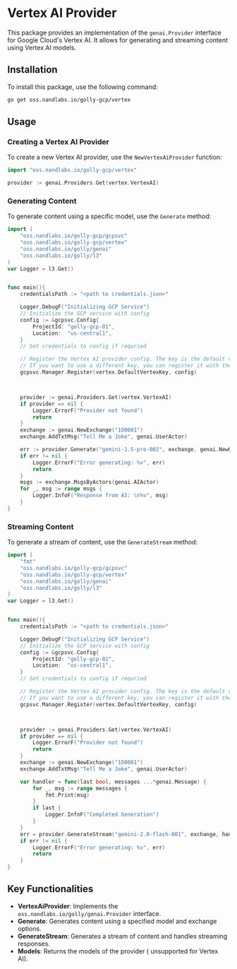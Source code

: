 # Vertex AI Provider

This package provides an implementation of the `genai.Provider` interface for Google Cloud's Vertex AI. It allows for generating and streaming content using Vertex AI models.

## Installation

To install this package, use the following command:

```sh
go get oss.nandlabs.io/golly-gcp/vertex
```

## Usage

### Creating a Vertex AI Provider

To create a new Vertex AI provider, use the `NewVertexAiProvider` function:

```go
import "oss.nandlabs.io/golly-gcp/vertex"

provider := genai.Providers.Get(vertex.VertexAI)
```

### Generating Content

To generate content using a specific model, use the `Generate` method:

```go
import (
    "oss.nandlabs.io/golly-gcp/gcpsvc"
	"oss.nandlabs.io/golly-gcp/vertex"
	"oss.nandlabs.io/golly/genai"
	"oss.nandlabs.io/golly/l3"
)
var Logger = l3.Get()


func main(){
    credentialsPath := "<path to credentials.json>"

	Logger.DebugF("Initializing GCP Service")
    // Initialize the GCP service with config
	config := &gcpsvc.Config{
		ProjectId: "golly-gcp-01",
		Location:  "us-central1",
	}
    // Set credentials to config if requried

    // Register the Vertex AI provider config. The key is the default vertex key.
    // If you want to use a different key, you can register it with the desired key and pass option[vertex.ProviderKey] to the provider
	gcpsvc.Manager.Register(vertex.DefaultVertexKey, config)



	provider := genai.Providers.Get(vertex.VertexAI)
	if provider == nil {
		Logger.ErrorF("Provider not found")
		return
	}
	exchange := genai.NewExchange("1D0001")
	exchange.AddTxtMsg("Tell Me a Joke", genai.UserActor)

	err := provider.Generate("gemini-1.5-pro-002", exchange, genai.NewOptionsBuilder().Build())
	if err != nil {
		Logger.ErrorF("Error generating: %v", err)
		return
	}
	msgs := exchange.MsgsByActors(genai.AIActor)
	for _, msg := range msgs {
		Logger.InfoF("Response from AI: \n%v", msg)
	}
}
```

### Streaming Content

To generate a stream of content, use the `GenerateStream` method:

```go
import (
    "fmt"
    "oss.nandlabs.io/golly-gcp/gcpsvc"
	"oss.nandlabs.io/golly-gcp/vertex"
	"oss.nandlabs.io/golly/genai"
	"oss.nandlabs.io/golly/l3"
)
var Logger = l3.Get()


func main(){
    credentialsPath := "<path to credentials.json>"

	Logger.DebugF("Initializing GCP Service")
    // Initialize the GCP service with config
	config := &gcpsvc.Config{
		ProjectId: "golly-gcp-01",
		Location:  "us-central1",
	}
    // Set credentials to config if requried

    // Register the Vertex AI provider config. The key is the default vertex key.
    // If you want to use a different key, you can register it with the desired key and pass option[vertex.ProviderKey] to the provider
	gcpsvc.Manager.Register(vertex.DefaultVertexKey, config)



	provider := genai.Providers.Get(vertex.VertexAI)
	if provider == nil {
		Logger.ErrorF("Provider not found")
		return
	}
	exchange := genai.NewExchange("1D0001")
	exchange.AddTxtMsg("Tell Me a Joke", genai.UserActor)

	var handler = func(last bool, messages ...*genai.Message) {
		for _, msg := range messages {
			fmt.Print(msg)
		}
		if last {
			Logger.InfoF("Completed Generation")
		}
	}
	err = provider.GenerateStream("gemini-2.0-flash-001", exchange, handler, genai.NewOptionsBuilder().Build())
	if err != nil {
		Logger.ErrorF("Error generating: %v", err)
		return
    }
}
```

## Key Functionalities

- **VertexAiProvider**: Implements the `oss.nandlabs.io/golly/genai.Provider` interface.
- **Generate**: Generates content using a specified model and exchange options.
- **GenerateStream**: Generates a stream of content and handles streaming responses.
- **Models**: Returns the models of the provider ( unsupported for Vertex AI).
